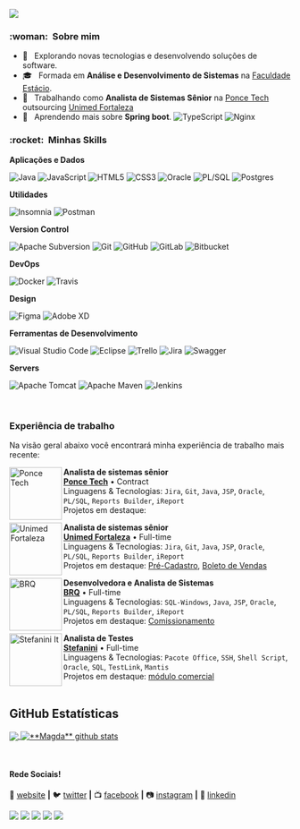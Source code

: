 
![](https://komarev.com/ghpvc/?username=MagdaCostta&color=006bed)

<h3> :woman: &nbsp;Sobre mim </h3>

- 🤔 &nbsp; Explorando novas tecnologias e desenvolvendo soluções de software.
- 🎓 &nbsp; Formada em **Análise e Desenvolvimento de Sistemas** na <a href="https://estacio.br">Faculdade Estácio</a>.
- 💼 &nbsp; Trabalhando como **Analista de Sistemas Sênior** na <a href="https://www.poncetech.com.br">Ponce Tech</a> outsourcing <a href="https://www.unimedfortaleza.com.br">Unimed Fortaleza</a> 
- 🌱 &nbsp; Aprendendo mais sobre **Spring boot**.
  ![TypeScript](https://img.shields.io/badge/typescript-%23007ACC.svg?style=flat&logo=typescript&logoColor=white)
  ![Nginx](https://img.shields.io/badge/nginx-%23009639.svg?style=flat&logo=nginx&logoColor=white)

<h3> :rocket: &nbsp;Minhas Skills </h3>

**Aplicações e Dados**

  ![Java](https://img.shields.io/badge/java-%23ED8B00.svg?style=flat&logo=java&logoColor=white)
  ![JavaScript](https://img.shields.io/badge/-JavaScript-333333?style=flat&logo=javascript)
  ![HTML5](https://img.shields.io/badge/html5-%23E34F26.svg?style=flat&logo=html5&logoColor=white)
  ![CSS3](https://img.shields.io/badge/css3-%231572B6.svg?style=flat&logo=css3&logoColor=white)
  ![Oracle](https://img.shields.io/badge/Oracle-F80000?style=flat&logo=oracle&logoColor=white)
  ![PL/SQL](https://img.shields.io/badge/-PL/SQL-F80000?style=flat&logo=oracle)
  ![Postgres](https://img.shields.io/badge/postgres-%23316192.svg?style=flat&logo=postgresql&logoColor=white)

**Utilidades**

  ![Insomnia](https://img.shields.io/badge/Insomnia-black?style=flat&logo=insomnia&logoColor=5849BE)
  ![Postman](https://img.shields.io/badge/Postman-FF6C37?style=flat&logo=postman&logoColor=white)

**Version Control**

  ![Apache Subversion](https://img.shields.io/badge/subversion-%23809CC9.svg?style=flat&logo=subversion&logoColor=white) 
  ![Git](https://img.shields.io/badge/git-%23F05033.svg?style=flat&logo=git&logoColor=white)
  ![GitHub](https://img.shields.io/badge/github-%23121011.svg?style=flat&logo=github&logoColor=white)
  ![GitLab](https://img.shields.io/badge/gitlab-%23181717.svg?style=flat&logo=gitlab&logoColor=white)
  ![Bitbucket](https://img.shields.io/badge/-Bitbucket-333333?style=flat&logo=bitbucket)

**DevOps**

  ![Docker](https://img.shields.io/badge/-Docker-333333?style=flat&logo=docker)
  ![Travis](https://img.shields.io/badge/-Travis-333333?style=flat&logo=travis)
  
**Design**

  ![Figma](https://img.shields.io/badge/figma-%23F24E1E.svg?style=flat&logo=figma&logoColor=white)
  ![Adobe XD](https://img.shields.io/badge/Adobe%20XD-470137?style=flat&logo=Adobe%20XD&logoColor=#FF61F6)

**Ferramentas de Desenvolvimento**

  ![Visual Studio Code](https://img.shields.io/badge/-Visual%20Studio%20Code-333333?style=flat&logo=visual-studio-code&logoColor=007ACC)
  ![Eclipse](https://img.shields.io/badge/-Eclipse-333333?style=flat&logo=eclipse-ide&logoColor=2C2255)
  ![Trello](https://img.shields.io/badge/-Trello-333333?style=flat&logo=trello&logoColor=007ACC)
  ![Jira](https://img.shields.io/badge/jira-%230A0FFF.svg?style=flat&logo=jira&logoColor=white)
  ![Swagger](https://img.shields.io/badge/-Swagger-%23Clojure?style=flat&logo=swagger&logoColor=white)
  

**Servers**

  ![Apache Tomcat](https://img.shields.io/badge/apache%20tomcat-%23F8DC75.svg?style=flat&logo=apache-tomcat&logoColor=black)
  ![Apache Maven](https://img.shields.io/badge/Apache%20Maven-C71A36?style=flat&logo=Apache%20Maven&logoColor=white)
  ![Jenkins](https://img.shields.io/badge/jenkins-%232C5263.svg?style=flat&logo=jenkins&logoColor=white)

<br/>

### Experiência de trabalho
Na visão geral abaixo você encontrará minha experiência de trabalho mais recente:

[<img align="left" height="94px" width="94px" alt="Ponce Tech" src="https://static.wixstatic.com/media/b740eb_5167c1d4426f47b38d23db2cfc193b2b~mv2.png"/>](https://www.poncetech.com.br/)

**Analista de sistemas sênior** \
[**Ponce Tech**](https://www.poncetech.com.br/) • Contract \
Linguagens & Tecnologias: `Jira`, `Git`, `Java`, `JSP`, `Oracle`, `PL/SQL`, `Reports Builder`, `iReport` \
Projetos em destaque: 
<br/>


[<img align="left" height="94px" width="94px" alt="Unimed Fortaleza" src="https://www.unimedfortaleza.com.br/portaluploads/uploads/2022/12/logo_unimed-fortaleza-01.png"/>](https://www.unimedfortaleza.com.br/)

**Analista de sistemas sênior** \
[**Unimed Fortaleza**](https://www.unimedfortaleza.com.br/) • Full-time \
Linguagens & Tecnologias: `Jira`, `Git`, `Java`, `JSP`, `Oracle`, `PL/SQL`, `Reports Builder`, `iReport` \
Projetos em destaque: [Pré-Cadastro](), [Boleto de Vendas]()
<br/>

[<img align="left" height="94px" width="94px" alt="BRQ" src="https://www.abcdacomunicacao.com.br/wp-content/uploads/BRQ.jpg"/>](https://brq.com/)

**Desenvolvedora e Analista de Sistemas** \
[**BRQ**](https://brq.com/) • Full-time \
Linguagens & Tecnologias: `SQL-Windows`, `Java`, `JSP`, `Oracle`, `PL/SQL`, `Reports Builder`, `iReport` \
Projetos em destaque: [Comissionamento]()
<br/>

[<img align="left" height="94px" width="94px" alt="Stefanini It" src="https://d2q79iu7y748jz.cloudfront.net/s/_squarelogo/64x64/435e28c83305318ba35696f84424a179"/>](https://stefanini.com/pt-br)

**Analista de Testes** \
[**Stefanini**](https://stefanini.com/pt-br/) • Full-time \
Linguagens & Tecnologias: `Pacote Office`, `SSH`, `Shell Script`, `Oracle`, `SQL`, `TestLink`, `Mantis` \
Projetos em destaque: [módulo comercial]()
<br/>
<br/>



## **GitHub Estatísticas**

<a href="https://github.com/Gurupreet">
  <img align="center" src="https://github-readme-stats.vercel.app/api/top-langs/?username=magdacosta&theme=dracula&hide_langs_below=1" />
</a>

<a href="https://github.com/Gurupreet">
 <img align="center" src="https://github-readme-stats.vercel.app/api?username=magdacosta&show_icons=true&theme=dracula&line_height=27" alt="**Magda** github stats"/>
</a>

[website]: https://magdacostta.com/
[twitter]: https://twitter.com/MagdaCostta
[facebook]: https://www.facebook.com/MagdaCostta/
[instagram]: https://www.instagram.com/MagdaCostta/
[linkedin]: https://www.linkedin.com/in/MagdaCostta/
<br>

#### Rede Sociais!

🏡 [website][website] **|** 
🐦 [twitter][twitter] **|** 
📺 [facebook][facebook] **|** 
📷 [instagram][instagram] **|** 
👔 [linkedin][linkedin]



<p align="left">
  <a href="#" alt="Gmail">
  <img src="https://img.shields.io/badge/-Gmail-FF0000?style=flat-square&labelColor=FF0000&logo=gmail&logoColor=white&link=magda.costta@gmail.com" /></a>

  <a href="#" alt="Linkedin">
  <img src="https://img.shields.io/badge/-Linkedin-0e76a8?style=flat-square&logo=Linkedin&logoColor=white&link=[linkedin][linkedin]" /></a>

  <a href="#" alt="WhatsApp">
  <img src="https://img.shields.io/badge/-WhatsApp-25d366?style=flat-square&labelColor=25d366&logo=whatsapp&logoColor=white&link=[whatsapp](https://wa.me/5585997112232)"/></a>

  <a href="#" alt="Facebook">
  <img src="https://img.shields.io/badge/-Facebook-3b5998?style=flat-square&labelColor=3b5998&logo=facebook&logoColor=white&link=[facebook]"/></a>

  <a href="#" alt="Instagram">
  <img src="https://img.shields.io/badge/-Instagram-DF0174?style=flat-square&labelColor=DF0174&logo=instagram&logoColor=white&link=[instagram]"/></a>
</p>  



<!---
magdacosta/magdacosta is a ✨ special ✨ repository because its `README.md` (this file) appears on your GitHub profile.
You can click the Preview link to take a look at your changes.
--->
